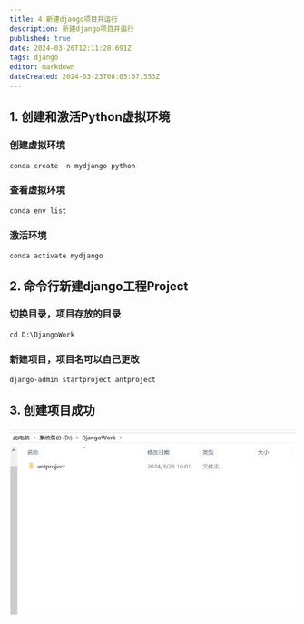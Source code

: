 ```yaml
---
title: 4.新建django项目并运行
description: 新建django项目并运行
published: true
date: 2024-03-26T12:11:28.691Z
tags: django
editor: markdown
dateCreated: 2024-03-23T08:05:07.553Z
---
```


## 1. 创建和激活Python虚拟环境
### 创建虚拟环境
```
conda create -n mydjango python
```
### 查看虚拟环境
```
conda env list
```
### 激活环境
```
conda activate mydjango
```

## 2. 命令行新建django工程Project
### 切换目录，项目存放的目录
```
cd D:\DjangoWork
```
### 新建项目，项目名可以自己更改
```
django-admin startproject antproject
```

## 3. 创建项目成功
![创建项目成功.png](/wiki/python/django/创建项目成功.png)


